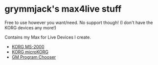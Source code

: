 # grymmjack's max4live stuff

Free to use however you want/need. No support though! (I don't have the KORG devices any more!)

Contains my Max for Live Devices I create.

- [KORG MS-2000](https://github.com/grymmjack/max4live/tree/main/MS-2000)
- [KORG microKORG](https://github.com/grymmjack/max4live/tree/main/microKORG)
- [GM Program Chooser](https://github.com/grymmjack/max4live/tree/main/GM%20Progam%20Chooser)
